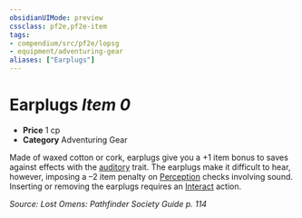 ```yaml
---
obsidianUIMode: preview
cssclass: pf2e,pf2e-item
tags:
- compendium/src/pf2e/lopsg
- equipment/adventuring-gear
aliases: ["Earplugs"]
---
```

# Earplugs *Item 0*  

- **Price** 1 cp
- **Category** Adventuring Gear

Made of waxed cotton or cork, earplugs give you a +1 item bonus to saves against effects with the [auditory](auditory.md) trait. The earplugs make it difficult to hear, however, imposing a –2 item penalty on [Perception](../../skills.md#Perception) checks involving sound. Inserting or removing the earplugs requires an [Interact](interact.md) action.

*Source: Lost Omens: Pathfinder Society Guide p. 114*